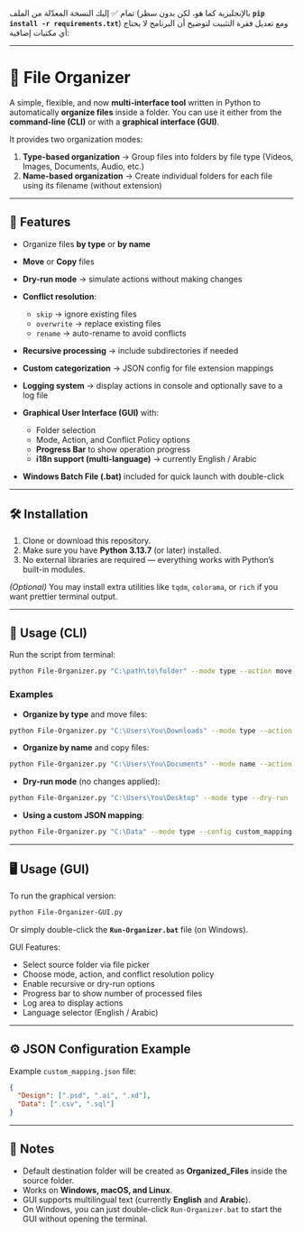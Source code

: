 تمام ✅
إليك النسخة المعدّلة من الملف (بالإنجليزية كما هو، لكن بدون سطر **`pip install -r requirements.txt`**)
ومع تعديل فقرة التثبيت لتوضيح أن البرنامج لا يحتاج أي مكتبات إضافية:

---

# 📂 File Organizer

A simple, flexible, and now **multi-interface tool** written in Python to automatically **organize files** inside a folder.
You can use it either from the **command-line (CLI)** or with a **graphical interface (GUI)**.

It provides two organization modes:

1. **Type-based organization** → Group files into folders by file type (Videos, Images, Documents, Audio, etc.)
2. **Name-based organization** → Create individual folders for each file using its filename (without extension)

---

## 🚀 Features

* Organize files **by type** or **by name**
* **Move** or **Copy** files
* **Dry-run mode** → simulate actions without making changes
* **Conflict resolution**:

  * `skip` → ignore existing files
  * `overwrite` → replace existing files
  * `rename` → auto-rename to avoid conflicts
* **Recursive processing** → include subdirectories if needed
* **Custom categorization** → JSON config for file extension mappings
* **Logging system** → display actions in console and optionally save to a log file
* **Graphical User Interface (GUI)** with:

  * Folder selection
  * Mode, Action, and Conflict Policy options
  * **Progress Bar** to show operation progress
  * **i18n support (multi-language)** → currently English / Arabic
* **Windows Batch File (.bat)** included for quick launch with double-click

---

## 🛠 Installation

1. Clone or download this repository.
2. Make sure you have **Python 3.13.7** (or later) installed.
3. No external libraries are required — everything works with Python’s built-in modules.

*(Optional)* You may install extra utilities like `tqdm`, `colorama`, or `rich` if you want prettier terminal output.

---

## 📌 Usage (CLI)

Run the script from terminal:

```bash
python File-Organizer.py "C:\path\to\folder" --mode type --action move
```

### Examples

* **Organize by type** and move files:

```bash
python File-Organizer.py "C:\Users\You\Downloads" --mode type --action move
```

* **Organize by name** and copy files:

```bash
python File-Organizer.py "C:\Users\You\Documents" --mode name --action copy
```

* **Dry-run mode** (no changes applied):

```bash
python File-Organizer.py "C:\Users\You\Desktop" --mode type --dry-run
```

* **Using a custom JSON mapping**:

```bash
python File-Organizer.py "C:\Data" --mode type --config custom_mapping.json
```

---

## 🖥 Usage (GUI)

To run the graphical version:

```bash
python File-Organizer-GUI.py
```

Or simply double-click the **`Run-Organizer.bat`** file (on Windows).

GUI Features:

* Select source folder via file picker
* Choose mode, action, and conflict resolution policy
* Enable recursive or dry-run options
* Progress bar to show number of processed files
* Log area to display actions
* Language selector (English / Arabic)

---

## ⚙️ JSON Configuration Example

Example `custom_mapping.json` file:

```json
{
  "Design": [".psd", ".ai", ".xd"],
  "Data": [".csv", ".sql"]
}
```

---

## 📒 Notes

* Default destination folder will be created as **Organized_Files** inside the source folder.
* Works on **Windows, macOS, and Linux**.
* GUI supports multilingual text (currently **English** and **Arabic**).
* On Windows, you can just double-click `Run-Organizer.bat` to start the GUI without opening the terminal.
